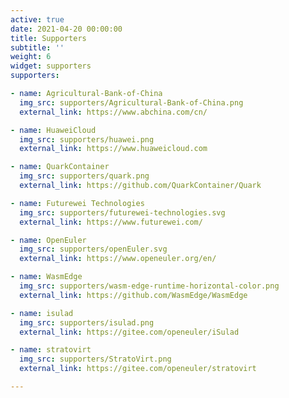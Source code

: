```yaml
---
active: true
date: 2021-04-20 00:00:00
title: Supporters
subtitle: ''
weight: 6
widget: supporters
supporters:

- name: Agricultural-Bank-of-China
  img_src: supporters/Agricultural-Bank-of-China.png
  external_link: https://www.abchina.com/cn/

- name: HuaweiCloud
  img_src: supporters/huawei.png
  external_link: https://www.huaweicloud.com

- name: QuarkContainer
  img_src: supporters/quark.png
  external_link: https://github.com/QuarkContainer/Quark

- name: Futurewei Technologies
  img_src: supporters/futurewei-technologies.svg
  external_link: https://www.futurewei.com/

- name: OpenEuler
  img_src: supporters/openEuler.svg
  external_link: https://www.openeuler.org/en/

- name: WasmEdge
  img_src: supporters/wasm-edge-runtime-horizontal-color.png
  external_link: https://github.com/WasmEdge/WasmEdge

- name: isulad
  img_src: supporters/isulad.png
  external_link: https://gitee.com/openeuler/iSulad

- name: stratovirt
  img_src: supporters/StratoVirt.png
  external_link: https://gitee.com/openeuler/stratovirt

---
```

